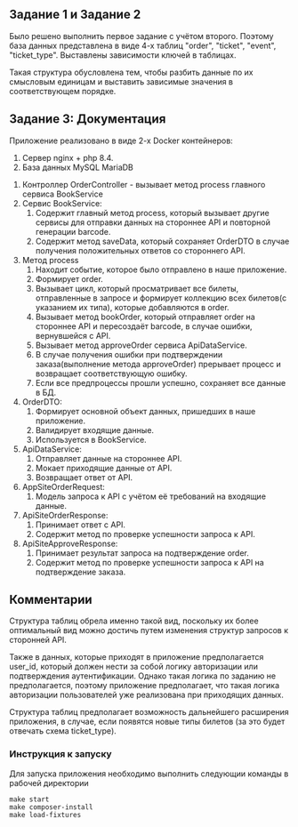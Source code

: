 ## Задание 1 и Задание 2

Было решено выполнить первое задание с учётом второго. Поэтому база данных представлена в виде 4-х таблиц "order", "ticket", "event", "ticket_type". Выставлены зависимости ключей в таблицах. 

Такая структура обусловлена тем, чтобы разбить данные по их смысловым единицам и выставить зависимые значения в соответствующем порядке.

## Задание 3: Документация

Приложение реализовано в виде 2-х Docker контейнеров: 

1) Сервер nginx + php 8.4.
2) База данных MySQL MariaDB

1. Контроллер OrderController - вызывает метод process главного сервиса BookService
2. Сервис BookService:
    1) Содержит главный метод process, который вызывает другие сервисы для отправки данных на стороннее API и повторной генерации barcode.
    2) Содержит метод saveData, который сохраняет OrderDTO в случае получения положительных ответов со стороннего API.
3. Метод process
    1) Находит событие, которое было отправлено в наше приложение.
    2) Формирует order.
    3) Вызывает цикл, который просматривает все билеты, отправленные в запросе и формирует коллекцию всех билетов(с указанием их типа), которые добавляются в order.
    4) Вызывает метод bookOrder, который отправляет order на стороннее API и пересоздаёт barcode, в случае ошибки, вернувшейся с API.
    5) Вызывает метод approveOrder сервиса ApiDataService.
    6) В случае получения ошибки при подтверждении заказа(выполнение метода approveOrder) прерывает процесс и возвращает соответствующую ошибку.
    7) Если все предпроцессы прошли успешно, сохраняет все данные в БД.
3. OrderDTO:
    1) Формирует основной объект данных, пришедших в наше приложение.
    2) Валидирует входящие данные.
    3) Используется в BookService.
4. ApiDataService:
    1) Отправляет данные на стороннее API.
    2) Мокает приходящие данные от API.
    3) Возвращает ответ от API.
5. AppSiteOrderRequest:
    1) Модель запроса к API с учётом её требований на входящие данные.
6. ApiSiteOrderResponse:
    1) Принимает ответ с API.
    2) Содержит метод по проверке успешности запроса к API.
7. ApiSiteApproveResponse:
    1) Принимает результат запроса на подтверждение order.
    2) Содержит метод по проверке успешности запроса к API на подтверждение заказа.

## Комментарии

Структура таблиц обрела именно такой вид, поскольку их более оптимальный вид можно достичь путем изменения структур запросов к сторонней API. 

Также в данных, которые приходят в приложение предполагается user_id, который должен нести за собой логику авторизации или подтверждения аутентификации. Однако такая логика по заданию не предполагается, поэтому приложение предполагает, что такая логика авторизации пользователей уже реализована при приходящих данных.

Структура таблиц предполагает возможность дальнейшего расширения приложения, в случае, если появятся новые типы билетов (за это будет отвечать схема ticket_type).

### Инструкция к запуску

Для запуска приложения необходимо выполнить следующии команды в рабочей директории

```
make start
make composer-install
make load-fixtures
```
